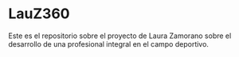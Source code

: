 # LauZ360
Este es el repositorio sobre el proyecto de Laura Zamorano sobre el desarrollo de una profesional integral en el campo deportivo.
